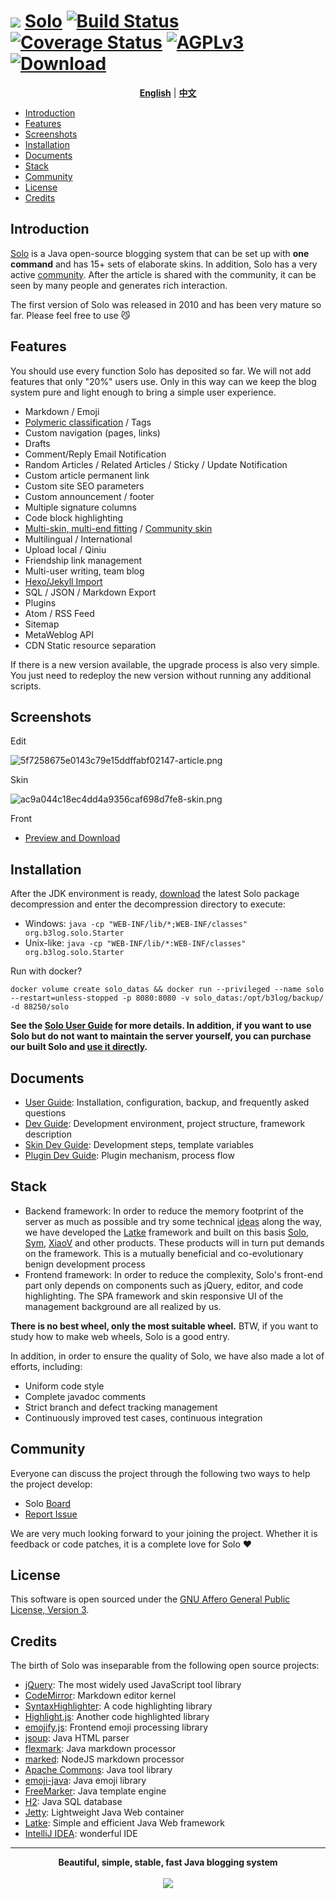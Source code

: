 # <img src="https://cloud.githubusercontent.com/assets/873584/26024695/4defcb5e-3809-11e7-9755-fa4d22c45718.png"> [Solo](https://github.com/b3log/solo) [![Build Status](https://img.shields.io/travis/b3log/solo.svg?style=flat)](https://travis-ci.org/b3log/solo) [![Coverage Status](https://img.shields.io/coveralls/b3log/solo.svg?style=flat)](https://coveralls.io/github/b3log/solo?branch=master)  [![AGPLv3](http://img.shields.io/badge/license-AGPLv3-orange.svg?style=flat)](https://www.gnu.org/licenses/agpl-3.0.txt) [![Download](http://img.shields.io/badge/download-14K+-blue.svg?style=flat)](https://pan.baidu.com/s/1dzk7SU) 

<p align="center">
<a href="https://github.com/b3log/solo/blob/master/README.md"><strong>English</strong></a> | <a href="https://github.com/b3log/solo/blob/master/README_zh_CN.md"><strong>中文</strong></a>
</p>

* [Introduction](#introduction)
* [Features](#features)
* [Screenshots](#screenshots)
* [Installation](#installation)
* [Documents](#documents)
* [Stack](#stack)
* [Community](#community)
* [License](#license)
* [Credits](#credits)

## Introduction

[Solo](https://github.com/b3log/solo) is a Java open-source blogging system that can be set up with **one command** and has 15+ sets of elaborate skins. In addition, Solo has a very active [community](https://hacpai.com). After the article is shared with the community, it can be seen by many people and generates rich interaction.

The first version of Solo was released in 2010 and has been very mature so far. Please feel free to use :smirk_cat:

## Features

You should use every function Solo has deposited so far. We will not add features that only "20%" users use. Only in this way can we keep the blog system pure and light enough to bring a simple user experience.

* Markdown / Emoji
* [Polymeric classification](https://github.com/b3log/solo/issues/12256) / Tags
* Custom navigation (pages, links)
* Drafts
* Comment/Reply Email Notification
* Random Articles / Related Articles / Sticky / Update Notification
* Custom article permanent link
* Custom site SEO parameters
* Custom announcement / footer
* Multiple signature columns
* Code block highlighting
* [Multi-skin, multi-end fitting](https://github.com/b3log/solo-skins/tree/master/skin-preview) / [Community skin](https://github.com/b3log/solo-third-skins/tree/master/skin-preview)
* Multilingual / International
* Upload local / Qiniu
* Friendship link management
* Multi-user writing, team blog
* [Hexo/Jekyll Import](https://hacpai.com/article/1498490209748)
* SQL / JSON / Markdown Export
* Plugins
* Atom / RSS Feed
* Sitemap
* MetaWeblog API
* CDN Static resource separation 

If there is a new version available, the upgrade process is also very simple. You just need to redeploy the new version without running any additional scripts.

## Screenshots

Edit

![5f7258675e0143c79e15ddffabf02147-article.png](https://img.hacpai.com/file/2017/8/5f7258675e0143c79e15ddffabf02147-article.png) 

Skin

![ac9a044c18ec4dd4a9356caf698d7fe8-skin.png](https://img.hacpai.com/file/2017/8/ac9a044c18ec4dd4a9356caf698d7fe8-skin.png) 

Front

* [Preview and Download](https://hacpai.com/article/1493814851007#toc_h2_11)

## Installation

After the JDK environment is ready, [download](https://pan.baidu.com/s/1dzk7SU) the latest Solo package decompression and enter the decompression directory to execute:

* Windows: `java -cp "WEB-INF/lib/*;WEB-INF/classes" org.b3log.solo.Starter`
* Unix-like: `java -cp "WEB-INF/lib/*:WEB-INF/classes" org.b3log.solo.Starter`

Run with docker?

`docker volume create solo_datas && docker run --privileged --name solo --restart=unless-stopped -p 8080:8080 -v solo_datas:/opt/b3log/backup/ -d 88250/solo`

**See the [Solo User Guide](https://hacpai.com/article/1492881378588) for more details. In addition, if you want to use Solo but do not want to maintain the server yourself, you can purchase our built Solo and [use it directly](https://b3log.org/services/#solo).**

## Documents

* [User Guide](https://hacpai.com/article/1492881378588): Installation, configuration, backup, and frequently asked questions
* [Dev Guide](https://hacpai.com/article/1493822943172): Development environment, project structure, framework description
* [Skin Dev Guide](https://hacpai.com/article/1493814851007): Development steps, template variables
* [Plugin Dev Guide](https://docs.google.com/document/pub?id=15H7Q3EBo-44v61Xp_epiYY7vK_gPJLkQaT7T1gkE64w&pli=1): Plugin mechanism, process flow

## Stack

* Backend framework: In order to reduce the memory footprint of the server as much as possible and try some technical [ideas](https://hacpai.com/article/1403847528022) along the way, we have developed the [Latke](https://github.com/b3log/latke) framework and built on this basis [Solo](https://github.com/b3log/solo), [Sym](https://github.com/b3log/symphony), [XiaoV](https://github.com/b3log/xiaov) and other products. These products will in turn put demands on the framework. This is a mutually beneficial and co-evolutionary benign development process
* Frontend framework: In order to reduce the complexity, Solo's front-end part only depends on components such as jQuery, editor, and code highlighting. The SPA framework and skin responsive UI of the management background are all realized by us.

**There is no best wheel, only the most suitable wheel.** BTW, if you want to study how to make web wheels, Solo is a good entry.

In addition, in order to ensure the quality of Solo, we have also made a lot of efforts, including:

* Uniform code style
* Complete javadoc comments
* Strict branch and defect tracking management
* Continuously improved test cases, continuous integration

## Community

Everyone can discuss the project through the following two ways to help the project develop:

* Solo [Board](https://hacpai.com/tag/Solo)
* [Report Issue](https://github.com/b3log/solo/issues/new)

We are very much looking forward to your joining the project. Whether it is feedback or code patches, it is a complete love for Solo :heart:

## License

This software is open sourced under the [GNU Affero General Public License, Version 3](https://www.gnu.org/licenses/agpl-3.0.txt).

## Credits

The birth of Solo was inseparable from the following open source projects:

* [jQuery](https://github.com/jquery/jquery): The most widely used JavaScript tool library
* [CodeMirror](https://github.com/codemirror/CodeMirror): Markdown editor kernel
* [SyntaxHighlighter](https://github.com/syntaxhighlighter/syntaxhighlighter): A code highlighting library
* [Highlight.js](https://github.com/isagalaev/highlight.js): Another code highlighted library
* [emojify.js](https://github.com/Ranks/emojify.js): Frontend emoji processing library
* [jsoup](https://github.com/jhy/jsoup): Java HTML parser
* [flexmark](https://github.com/vsch/flexmark-java): Java markdown processor
* [marked](https://github.com/chjj/marked): NodeJS markdown processor
* [Apache Commons](http://commons.apache.org): Java tool library
* [emoji-java](https://github.com/vdurmont/emoji-java): Java emoji library
* [FreeMarker](http://freemarker.org): Java template engine
* [H2](https://github.com/h2database/h2database): Java SQL database
* [Jetty](https://github.com/eclipse/jetty.project): Lightweight Java Web container
* [Latke](https://github.com/b3log/latke): Simple and efficient Java Web framework
* [IntelliJ IDEA](https://www.jetbrains.com/idea): wonderful IDE

----

<p align = "center">
<strong>Beautiful, simple, stable, fast Java blogging system</strong>
<br><br>
<img src="https://cloud.githubusercontent.com/assets/873584/26024667/c031e40a-3808-11e7-9176-f2c9af01bd64.png">
</p>
